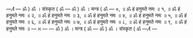 —
∦ 
—
ॐ ) ॐ । संस्कृत ( ॐ
—
ॐ ) ॐ । मन्त्र ( ॐ
—
०, ॥ ॐ हं हनुमते नमः ॥
१, ॥ ॐ हं हनुमते नमः ॥
२, ॥ ॐ हं हनुमते नमः ॥
३, ॥ ॐ हं हनुमते नमः ॥
४, ॥ ॐ हं हनुमते नमः ॥
५, ॥ ॐ हं हनुमते नमः ॥
६, ॥ ॐ हं हनुमते नमः ॥
७, ॥ ॐ हं हनुमते नमः ॥
८, ॥ ॐ हं हनुमते नमः ॥
९, ॥ ॐ हं हनुमते नमः ॥
— ℵ —
—
ॐ ) ॐ । मन्त्र ( ॐ
—
ॐ ) ॐ । संस्कृत ( ॐ
—
∦
—

